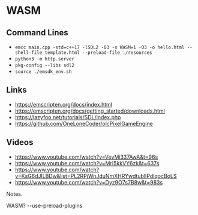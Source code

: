 # WASM

## Command Lines

- `emcc main.cpp -std=c++17 -lSDL2 -O3 -s WASM=1 -O3 -o hello.html --shell-file template.html --preload-file ./resources`
- `python3 -m http.server`
- `pkg-config --libs sdl2`
- `source ./emsdk_env.sh`

## Links

- https://emscripten.org/docs/index.html
- https://emscripten.org/docs/getting_started/downloads.html
- https://lazyfoo.net/tutorials/SDL/index.php
- https://github.com/OneLoneCoder/olcPixelGameEngine

## Videos

- https://www.youtube.com/watch?v=VeyMi337AwA&t=96s
- https://www.youtube.com/watch?v=MrI5kkVY6zk&t=637s
- https://www.youtube.com/watch?v=KsG6dJlLBDw&list=PL2RPjWnJduNmXHRYwdtublIPdlqocBoLS
- https://www.youtube.com/watch?v=Dyz9O7s7B8w&t=983s

Notes.

WASM? --use-preload-plugins
